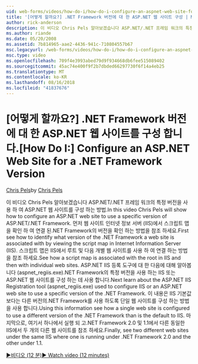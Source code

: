 ```yaml
---
uid: web-forms/videos/how-do-i/how-do-i-configure-an-aspnet-web-site-for-a-net-framework-version
title: '[어떻게 할까요?] .NET Framework 버전에 대 한 ASP.NET 웹 사이트 구성 | Microsoft Docs'
author: rick-anderson
description: 이 비디오 Chris Pels 알아보겠습니다 ASP.NET/.NET 프레임 워크의 특정 버전을 사용 하 여 ASP.NET 웹 사이트를 구성 하는 방법. 먼저 어떤 v를 식별 하는 방법을 표시 하는 중...
ms.author: riande
ms.date: 05/20/2008
ms.assetid: 7b814965-aae2-4436-941c-710804557b67
msc.legacyurl: /web-forms/videos/how-do-i/how-do-i-configure-an-aspnet-web-site-for-a-net-framework-version
msc.type: video
ms.openlocfilehash: 709f4e3993abed79d9f934668db6fee515089402
ms.sourcegitcommit: 45ac74e400f9f2b7dbded66297730f6f14a4eb25
ms.translationtype: MT
ms.contentlocale: ko-KR
ms.lasthandoff: 08/16/2018
ms.locfileid: "41837676"
---
```

<a name="how-do-i-configure-an-aspnet-web-site-for-a-net-framework-version"></a><span data-ttu-id="a1a53-104">[어떻게 할까요?] .NET Framework 버전에 대 한 ASP.NET 웹 사이트를 구성 합니다.</span><span class="sxs-lookup"><span data-stu-id="a1a53-104">[How Do I:] Configure an ASP.NET Web Site for a .NET Framework Version</span></span>
====================
<span data-ttu-id="a1a53-105">[Chris Pels](https://twitter.com/chrispels)</span><span class="sxs-lookup"><span data-stu-id="a1a53-105">by [Chris Pels](https://twitter.com/chrispels)</span></span>

<span data-ttu-id="a1a53-106">이 비디오 Chris Pels 알아보겠습니다 ASP.NET/.NET 프레임 워크의 특정 버전을 사용 하 여 ASP.NET 웹 사이트를 구성 하는 방법.</span><span class="sxs-lookup"><span data-stu-id="a1a53-106">In this video Chris Pels will show how to configure an ASP.NET web site to use a specific version of ASP.NET/.NET Framework.</span></span> <span data-ttu-id="a1a53-107">먼저 웹 사이트 인터넷 정보 서버 (IIS)에서 스크립트 맵을 확인 하 여 연결 된.NET Framework의 버전을 확인 하는 방법을 참조 하세요.</span><span class="sxs-lookup"><span data-stu-id="a1a53-107">First see how to identify what version of the .NET Framework a web site is associated with by viewing the script map in Internet Information Server (IIS).</span></span> <span data-ttu-id="a1a53-108">스크립트 맵은 IIS에서 루트 및 다음 개별 웹 사이트를 사용 하 여 연결 하는 방법을 참조 하세요.</span><span class="sxs-lookup"><span data-stu-id="a1a53-108">See how a script map is associated with the root in IIS and then with individual web sites.</span></span> <span data-ttu-id="a1a53-109">ASP.NET IIS 등록 도구에 대 한 다음에 대해 알아봅니다 (aspnet\_regiis.exe).NET Framework의 특정 버전을 사용 하는 IIS 또는 ASP.NET 웹 사이트를 구성 하는 데 사용 합니다.</span><span class="sxs-lookup"><span data-stu-id="a1a53-109">Next learn about the ASP.NET IIS Registration tool (aspnet\_regiis.exe) used to configure IIS or an ASP.NET web site to use a specific version of the .NET Framework.</span></span> <span data-ttu-id="a1a53-110">이 내용은 IIS 기본값 보다는 다른 버전의.NET Framework를 사용 하도록 단일 웹 사이트를 구성 하는 방법을 사용 합니다.</span><span class="sxs-lookup"><span data-stu-id="a1a53-110">Using this information see how a single web site is configured to use a different version of the .NET Framework than is the default to IIS.</span></span> <span data-ttu-id="a1a53-111">마지막으로, 여기서 하나에서 실행 되 고.NET Framework 2.0 및 1.1에서 다른 동일한 IIS에서 두 개의 다른 웹 사이트를 참조 하세요.</span><span class="sxs-lookup"><span data-stu-id="a1a53-111">Finally, see two different web sites under the same IIS where one is running under .NET Framework 2.0 and the other under 1.1.</span></span>

[<span data-ttu-id="a1a53-112">&#9654;비디오 (12 분)</span><span class="sxs-lookup"><span data-stu-id="a1a53-112">&#9654; Watch video (12 minutes)</span></span>](https://channel9.msdn.com/Blogs/ASP-NET-Site-Videos/how-do-i-configure-an-aspnet-web-site-for-a-net-framework-version)
